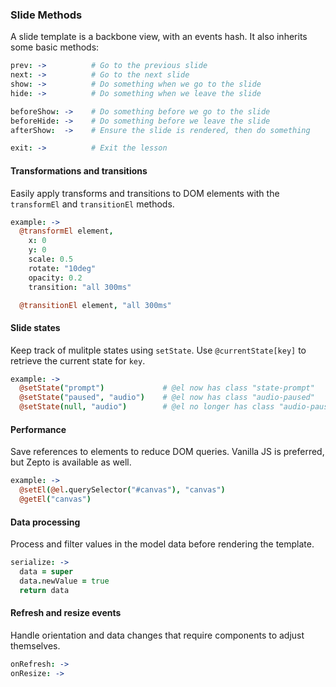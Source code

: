 ### Slide Methods

A slide template is a backbone view, with an events hash. It also inherits some basic methods:

```coffee
prev: ->          # Go to the previous slide
next: ->          # Go to the next slide
show: ->          # Do something when we go to the slide
hide: ->          # Do something when we leave the slide

beforeShow: ->    # Do something before we go to the slide
beforeHide: ->    # Do something before we leave the slide
afterShow:  ->    # Ensure the slide is rendered, then do something

exit: ->          # Exit the lesson
```

#### Transformations and transitions

Easily apply transforms and transitions to DOM elements with the `transformEl` and `transitionEl` methods.

```coffee
example: ->
  @transformEl element,
    x: 0
    y: 0
    scale: 0.5
    rotate: "10deg"
    opacity: 0.2
    transition: "all 300ms"

  @transitionEl element, "all 300ms"
```

#### Slide states

Keep track of mulitple states using `setState`. Use `@currentState[key]` to retrieve the current state for `key`.

```coffee
example: ->
  @setState("prompt")             # @el now has class "state-prompt"
  @setState("paused", "audio")    # @el now has class "audio-paused"
  @setState(null, "audio")        # @el no longer has class "audio-paused"
```

#### Performance

Save references to elements to reduce DOM queries. Vanilla JS is preferred, but Zepto is available as well.

```coffee
example: ->
  @setEl(@el.querySelector("#canvas"), "canvas")
  @getEl("canvas")
```

#### Data processing

Process and filter values in the model data before rendering the template.

```coffee
serialize: ->
  data = super
  data.newValue = true
  return data
```

#### Refresh and resize events

Handle orientation and data changes that require components to adjust themselves.

```coffee
onRefresh: ->
onResize: ->
```
